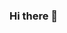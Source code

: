### Hi there 👋

<!--
**lucastoledo-dev/lucastoledo-dev** is a ✨ _special_ ✨ repository because its `README.md` (this file) appears on your GitHub profile.

Here are some ideas to get you started:

- 🔭 I’m currently working at home
- 🌱 I’m currently learning node
- 👯 I’m looking to collaborate on open source projects
- 🤔 I’m looking for help with strapi
- 💬 Ask me about anything under tech
- 📫 How to reach me: lucas.sg.rj@gmail.com
- 😄 Pronouns: ...
- ⚡ Fun fact: ...
-->
